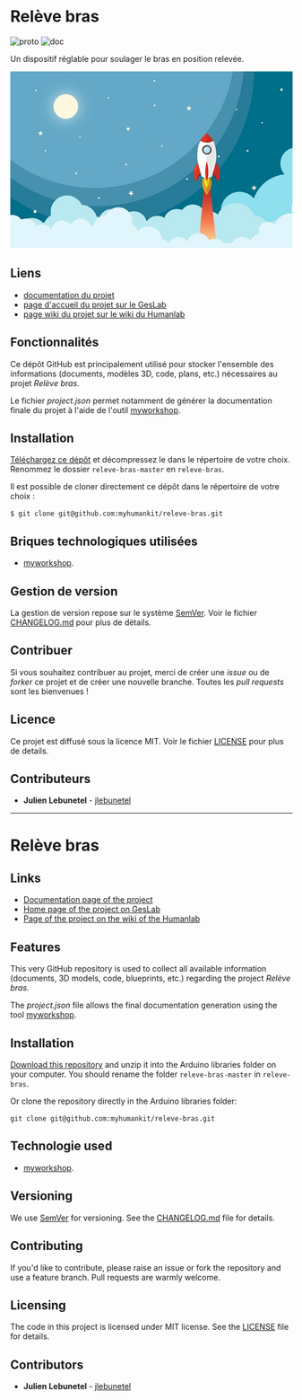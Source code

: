# Relève bras
![proto](https://img.shields.io/badge/proto-en%20cours-orange.svg "proto")
![doc](https://img.shields.io/badge/doc-en%20cours-orange.svg "doc")

Un dispositif réglable pour soulager le bras en position relevée.

![featured_image](https://raw.githubusercontent.com/myhumankit/myworkshop/master/images/default_featured_image.jpg)

## Liens
 * [documentation du projet](https://docs.humanlab.me/myhumankit/releve-bras)
 * [page d'accueil du projet sur le GesLab](https://rennes.humanlab.me/projet/releve-bras/)
 * [page wiki du projet sur le wiki du Humanlab](http://wikilab.myhumankit.org/index.php?title=Projets:Releve_bras)


## Fonctionnalités
Ce dépôt GitHub est principalement utilisé pour stocker l'ensemble des informations (documents, modèles 3D, code, plans, etc.) nécessaires au projet _Relève bras_.

Le fichier _project.json_ permet notamment de générer la documentation finale du projet à l'aide de l'outil [myworkshop](https://github.com/myhumankit/myworkshop).

## Installation
[Téléchargez ce dépôt](https://github.com/myhumankit/releve-bras/archive/master.zip) et décompressez le dans le répertoire de votre choix. Renommez le dossier `releve-bras-master` en `releve-bras`.

Il est possible de cloner directement ce dépôt dans le répertoire de votre choix :

```
$ git clone git@github.com:myhumankit/releve-bras.git
```

## Briques technologiques utilisées
 * [myworkshop](https://github.com/myhumankit/myworkshop).

## Gestion de version
La gestion de version repose sur le système [SemVer](http://semver.org/). Voir le fichier [CHANGELOG.md](CHANGELOG.md) pour plus de détails.

## Contribuer
Si vous souhaitez contribuer au projet, merci de créer une _issue_ ou de _forker_ ce projet et de créer une nouvelle branche. Toutes les _pull requests_ sont les bienvenues !

## Licence
Ce projet est diffusé sous la licence MIT. Voir le fichier [LICENSE](LICENSE) pour plus de details.

## Contributeurs
 * **Julien Lebunetel** - [jlebunetel](https://github.com/jlebunetel)

---

# Relève bras

## Links
 * [Documentation page of the project](https://docs.humanlab.me/myhumankit/releve-bras)
 * [Home page of the project on GesLab](https://rennes.humanlab.me/projet/releve-bras/)
 * [Page of the project on the wiki of the Humanlab](http://wikilab.myhumankit.org/index.php?title=Projets:Releve_bras)


## Features
This very GitHub repository is used to collect all available information (documents, 3D models, code, blueprints, etc.) regarding the project _Relève bras_.

The _project.json_ file allows the final documentation generation using the tool [myworkshop](https://github.com/myhumankit/myworkshop).

## Installation
[Download this repository](https://github.com/myhumankit/releve-bras/archive/master.zip) and unzip it into the Arduino libraries folder on your computer. You should rename the folder `releve-bras-master` in `releve-bras`.

Or clone the repository directly in the Arduino libraries folder:

```
git clone git@github.com:myhumankit/releve-bras.git
```

## Technologie used
 * [myworkshop](https://github.com/myhumankit/myworkshop).

## Versioning
We use [SemVer](http://semver.org/) for versioning. See the [CHANGELOG.md](CHANGELOG.md) file for details.

## Contributing
If you'd like to contribute, please raise an issue or fork the repository and use a feature branch. Pull requests are warmly welcome.

## Licensing
The code in this project is licensed under MIT license. See the [LICENSE](LICENSE) file for details.

## Contributors
 * **Julien Lebunetel** - [jlebunetel](https://github.com/jlebunetel)
